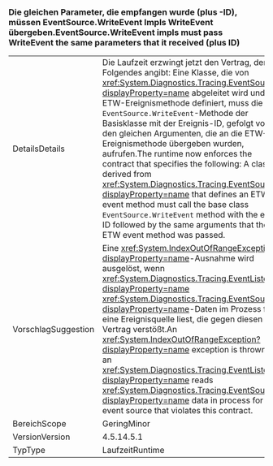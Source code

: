 ### <a name="eventsourcewriteevent-impls-must-pass-writeevent-the-same-parameters-that-it-received-plus-id"></a><span data-ttu-id="2e64a-101">Die gleichen Parameter, die empfangen wurde (plus -ID), müssen EventSource.WriteEvent Impls WriteEvent übergeben.</span><span class="sxs-lookup"><span data-stu-id="2e64a-101">EventSource.WriteEvent impls must pass WriteEvent the same parameters that it received (plus ID)</span></span>

|   |   |
|---|---|
|<span data-ttu-id="2e64a-102">Details</span><span class="sxs-lookup"><span data-stu-id="2e64a-102">Details</span></span>|<span data-ttu-id="2e64a-103">Die Laufzeit erzwingt jetzt den Vertrag, der Folgendes angibt: Eine Klasse, die von <xref:System.Diagnostics.Tracing.EventSource?displayProperty=name> abgeleitet wird und eine ETW-Ereignismethode definiert, muss die <code>EventSource.WriteEvent</code>-Methode der Basisklasse mit der Ereignis-ID, gefolgt von den gleichen Argumenten, die an die ETW-Ereignismethode übergeben wurden, aufrufen.</span><span class="sxs-lookup"><span data-stu-id="2e64a-103">The runtime now enforces the contract that specifies the following: A class derived from <xref:System.Diagnostics.Tracing.EventSource?displayProperty=name> that defines an ETW event method must call the base class <code>EventSource.WriteEvent</code> method with the event ID followed by the same arguments that the ETW event method was passed.</span></span>|
|<span data-ttu-id="2e64a-104">Vorschlag</span><span class="sxs-lookup"><span data-stu-id="2e64a-104">Suggestion</span></span>|<span data-ttu-id="2e64a-105">Eine <xref:System.IndexOutOfRangeException?displayProperty=name>-Ausnahme wird ausgelöst, wenn <xref:System.Diagnostics.Tracing.EventListener?displayProperty=name> <xref:System.Diagnostics.Tracing.EventSource?displayProperty=name>-Daten im Prozess für eine Ereignisquelle liest, die gegen diesen Vertrag verstößt.</span><span class="sxs-lookup"><span data-stu-id="2e64a-105">An <xref:System.IndexOutOfRangeException?displayProperty=name> exception is thrown if an <xref:System.Diagnostics.Tracing.EventListener?displayProperty=name> reads <xref:System.Diagnostics.Tracing.EventSource?displayProperty=name> data in process for an event source that violates this contract.</span></span>|
|<span data-ttu-id="2e64a-106">Bereich</span><span class="sxs-lookup"><span data-stu-id="2e64a-106">Scope</span></span>|<span data-ttu-id="2e64a-107">Gering</span><span class="sxs-lookup"><span data-stu-id="2e64a-107">Minor</span></span>|
|<span data-ttu-id="2e64a-108">Version</span><span class="sxs-lookup"><span data-stu-id="2e64a-108">Version</span></span>|<span data-ttu-id="2e64a-109">4.5.1</span><span class="sxs-lookup"><span data-stu-id="2e64a-109">4.5.1</span></span>|
|<span data-ttu-id="2e64a-110">Typ</span><span class="sxs-lookup"><span data-stu-id="2e64a-110">Type</span></span>|<span data-ttu-id="2e64a-111">Laufzeit</span><span class="sxs-lookup"><span data-stu-id="2e64a-111">Runtime</span></span>|

